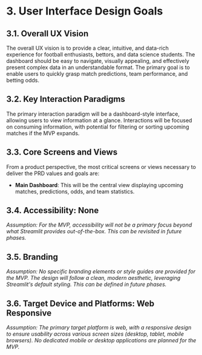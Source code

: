 # 3. User Interface Design Goals

## 3.1. Overall UX Vision

The overall UX vision is to provide a clear, intuitive, and data-rich experience for football enthusiasts, bettors, and data science students. The dashboard should be easy to navigate, visually appealing, and effectively present complex data in an understandable format. The primary goal is to enable users to quickly grasp match predictions, team performance, and betting odds.

## 3.2. Key Interaction Paradigms

The primary interaction paradigm will be a dashboard-style interface, allowing users to view information at a glance. Interactions will be focused on consuming information, with potential for filtering or sorting upcoming matches if the MVP expands.

## 3.3. Core Screens and Views

From a product perspective, the most critical screens or views necessary to deliver the PRD values and goals are:

*   **Main Dashboard**: This will be the central view displaying upcoming matches, predictions, odds, and team statistics.

## 3.4. Accessibility: None

*Assumption: For the MVP, accessibility will not be a primary focus beyond what Streamlit provides out-of-the-box. This can be revisited in future phases.*

## 3.5. Branding

*Assumption: No specific branding elements or style guides are provided for the MVP. The design will follow a clean, modern aesthetic, leveraging Streamlit's default styling. This can be defined in future phases.*

## 3.6. Target Device and Platforms: Web Responsive

*Assumption: The primary target platform is web, with a responsive design to ensure usability across various screen sizes (desktop, tablet, mobile browsers). No dedicated mobile or desktop applications are planned for the MVP.*
